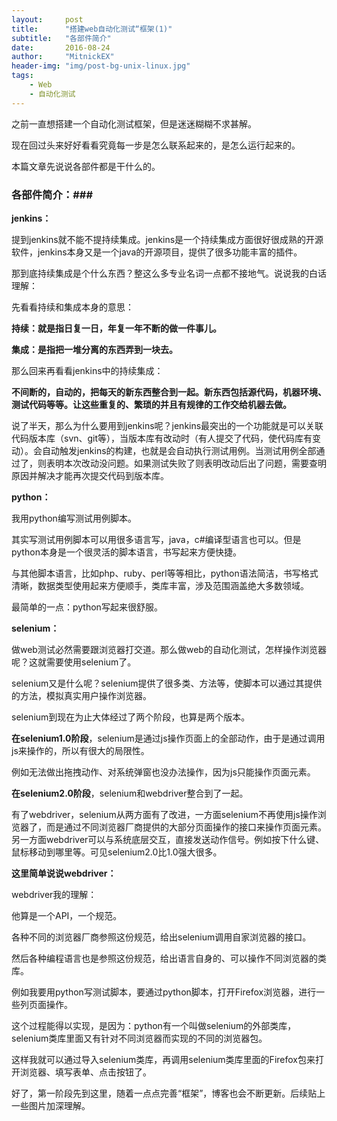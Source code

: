 ```yaml
---
layout:     post
title:      "搭建web自动化测试“框架(1)"
subtitle:   "各部件简介"
date:       2016-08-24
author:     "MitnickEX"
header-img: "img/post-bg-unix-linux.jpg"
tags:
    - Web
    - 自动化测试
---
```


之前一直想搭建一个自动化测试框架，但是迷迷糊糊不求甚解。

现在回过头来好好看看究竟每一步是怎么联系起来的，是怎么运行起来的。

本篇文章先说说各部件都是干什么的。

### 各部件简介：###

**jenkins：**

提到jenkins就不能不提持续集成。jenkins是一个持续集成方面很好很成熟的开源软件，jenkins本身又是一个java的开源项目，提供了很多功能丰富的插件。

那到底持续集成是个什么东西？整这么多专业名词一点都不接地气。说说我的白话理解：

先看看持续和集成本身的意思：

**持续：就是指日复一日，年复一年不断的做一件事儿。**

**集成：是指把一堆分离的东西弄到一块去。**

那么回来再看看jenkins中的持续集成：

**不间断的，自动的，把每天的新东西整合到一起。新东西包括源代码，机器环境、测试代码等等。让这些重复的、繁琐的并且有规律的工作交给机器去做。**

说了半天，那么为什么要用到jenkins呢？jenkins最突出的一个功能就是可以关联代码版本库（svn、git等），当版本库有改动时（有人提交了代码，使代码库有变动）。会自动触发jenkins的构建，也就是会自动执行测试用例。当测试用例全部通过了，则表明本次改动没问题。如果测试失败了则表明改动后出了问题，需要查明原因并解决才能再次提交代码到版本库。

 
**python：**

我用python编写测试用例脚本。

其实写测试用例脚本可以用很多语言写，java，c#编译型语言也可以。但是python本身是一个很灵活的脚本语言，书写起来方便快捷。

与其他脚本语言，比如php、ruby、perl等等相比，python语法简洁，书写格式清晰，数据类型使用起来方便顺手，类库丰富，涉及范围涵盖绝大多数领域。

最简单的一点：python写起来很舒服。

 

**selenium：**

做web测试必然需要跟浏览器打交道。那么做web的自动化测试，怎样操作浏览器呢？这就需要使用selenium了。

selenium又是什么呢？selenium提供了很多类、方法等，使脚本可以通过其提供的方法，模拟真实用户操作浏览器。

selenium到现在为止大体经过了两个阶段，也算是两个版本。

**在selenium1.0阶段**，selenium是通过js操作页面上的全部动作，由于是通过调用js来操作的，所以有很大的局限性。

例如无法做出拖拽动作、对系统弹窗也没办法操作，因为js只能操作页面元素。

**在selenium2.0阶段**，selenium和webdriver整合到了一起。

有了webdriver，selenium从两方面有了改进，一方面selenium不再使用js操作浏览器了，而是通过不同浏览器厂商提供的大部分页面操作的接口来操作页面元素。
另一方面webdriver可以与系统底层交互，直接发送动作信号。例如按下什么键、鼠标移动到哪里等。可见selenium2.0比1.0强大很多。

**这里简单说说webdriver：**

webdriver我的理解：

他算是一个API，一个规范。

各种不同的浏览器厂商参照这份规范，给出selenium调用自家浏览器的接口。

然后各种编程语言也是参照这份规范，给出语言自身的、可以操作不同浏览器的类库。

例如我要用python写测试脚本，要通过python脚本，打开Firefox浏览器，进行一些列页面操作。

这个过程能得以实现，是因为：python有一个叫做selenium的外部类库，selenium类库里面又有针对不同浏览器而实现的不同的浏览器包。

这样我就可以通过导入selenium类库，再调用selenium类库里面的Firefox包来打开浏览器、填写表单、点击按钮了。

好了，第一阶段先到这里，随着一点点完善“框架”，博客也会不断更新。后续贴上一些图片加深理解。